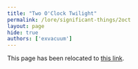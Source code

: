 ```yaml
---
title: "Two O'Clock Twilight"
permalink: /lore/significant-things/2oct
layout: page
hide: true
authors: ['exvacuum']
---
```

<html>
<head>
    <script type="text/javascript">
        window.location.replace(".#2oct");
    </script>
</head>
<body>
<p>This page has been relocated to <a href=".#2oct">this link</a>.</p>
</body>
</html>